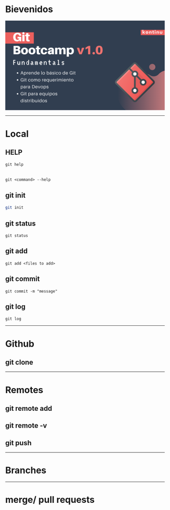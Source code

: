 # Bievenidos

![1](docs/bootcamp.png)

---

# Local 
## HELP

```
git help


git <command> --help
```

## git init

```bash
git init
```

## git status

```
git status
```


## git add

```
git add <files to add>
```

## git commit
```
git commit -m "message"
```

## git log

```
git log
```


---
# Github

## git clone

---
# Remotes

## git remote add

## git remote -v

## git push


---
# Branches


---
# merge/ pull requests